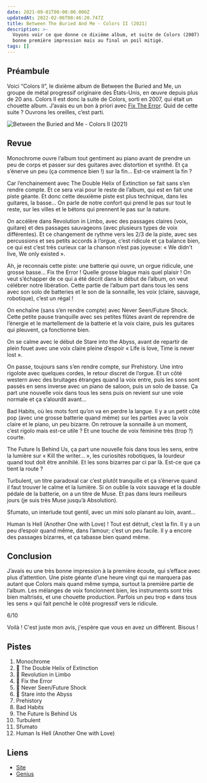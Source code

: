 ```yaml
---
date: 2021-09-01T00:00:00.000Z
updatedAt: 2022-02-06T08:46:20.747Z
title: Between The Buried And Me - Colors II (2021)
description: >-
  Voyons voir ce que donne ce dixième album, et suite de Colors (2007). Une
  bonne première impression mais au final un poil mitigé.
tags: []
---
```


## Préambule

Voici “Colors II”, le dixième album de Between the Buried and Me, un groupe de métal progressif originaire des États-Unis, en œuvre depuis plus de 20 ans.
Colors II est donc la suite de Colors, sorti en 2007, qui était un chouette album. J’avais eu un bon à priori avec [Fix The Error](https://www.youtube.com/watch?v=2q93v_nHmSM).
Quid de cette suite ? Ouvrons les oreilles, c’est parti.

![Between the Buried and Me - Colors II (2021)](/assets/contentful/3FwHqxzKSQz9RblZ6QsVut/b4e03c10e6337064cdc8fa2c69d70b5a/btbam-colors2.jpg)

## Revue

Monochrome ouvre l’album tout gentiment au piano avant de prendre un peu de corps et passer sur des guitares avec distortion et synthé. Et ça s’énerve un peu (ça commence bien !) sur la fin… Est-ce vraiment la fin ?

Car l’enchainement avec The Double Helix of Extinction se fait sans s’en rendre compte. Et ce sera vrai pour le reste de l’album, qui est en fait une piste géante.
Et donc cette deuxième piste est plus technique, dans les guitares, la basse… On parle de notre confort qui prend le pas sur tout le reste, sur les villes et le bétons qui prennent le pas sur la nature.

On accélère dans Revolution in Limbo, avec des passages claires (voix, guitare) et des passages sauvageons (avec plusieurs types de voix différentes). Et ce changement de rythme vers les 2/3 de la piste, avec ses percussions et ses petits accords à l’orgue, c’est ridicule et ça balance bien, ce qui est c’est très curieux car la chanson n’est pas joyeuse: « We didn't live, We only existed ».

Ah, je reconnais cette piste: une batterie qui ouvre, un orgue ridicule, une grosse basse… Fix the Error ! Quelle grosse blague mais quel plaisir ! On veut s’échapper de ce qui a été décrit dans le début de l’album, on veut célébrer notre libération. Cette partie de l’album part dans tous les sens avec son solo de batteries et le son de la sonnaille, les voix (claire, sauvage, robotique), c’est un régal !

On enchaîne (sans s’en rendre compte) avec Never Seen/Future Shock. Cette petite pause tranquille avec ses petites flûtes avant de reprendre de l’énergie et le martellement de la batterie et la voix claire, puis les guitares qui pleuvent, ça fonctionne bien.

On se calme avec le début de Stare into the Abyss, avant de repartir de plein fouet avec une voix claire pleine d’espoir « Life is love, Time is never lost ».

On passe, toujours sans s’en rendre compte, sur Prehistory. Une intro rigolote avec quelques cordes, le retour discret de l’orgue. Et un côté western avec des bruitages étranges quand la voix entre, puis les sons sont passés en sens inverse avec un piano de saloon, puis un solo de basse. Ça part une nouvelle voix dans tous les sens puis on revient sur une voie normale et ça s’alourdit avant…

Bad Habits, où les mots font qu’on va en perdre la langue. Il y a un petit côté pop (avec une grosse batterie quand même) sur les parties avec la voix claire et le piano, un peu bizarre. On retrouve la sonnaille à un moment, c’est rigolo mais est-ce utile ? Et une touche de voix féminine très (trop ?) courte.

The Future Is Behind Us, ça part une nouvelle fois dans tous les sens, entre la lumière sur « Kill the writer… », les curiosités robotiques, la lourdeur quand tout doit être annihilé. Et les sons bizarres par ci par là. Est-ce que ça tient la route ?

Turbulent, un titre paradoxal car c’est plutôt tranquille et ça s’énerve quand il faut trouver le calme et la lumière. Si on oublie la voix sauvage et la double pédale de la batterie, on a un titre de Muse. Et pas dans leurs meilleurs jours (je suis très Muse jusqu’à Absolution).

Sfumato, un interlude tout gentil, avec un mini solo planant au loin, avant…

Human Is Hell (Another One with Love) ! Tout est détruit, c’est la fin. Il y a un peu d’espoir quand même, dans l’amour; c’est un peu facile. Il y a encore des passages bizarres, et ça tabasse bien quand même.

## Conclusion

J’avais eu une très bonne impression à la première écoute, qui s’efface avec plus d’attention.
Une piste géante d’une heure vingt qui ne marquera pas autant que Colors mais quand même sympa, surtout la première partie de l’album.
Les mélanges de voix foncionnent bien, les instruments sont très bien maîtrisés, et une chouette production. Parfois un peu trop « dans tous les sens » qui fait penché le côté progressif vers le ridicule.

6/10

Voilà ! C'est juste mon avis, j'espère que vous en avez un différent. Bisous !

## Pistes

1. Monochrome
2. 💖 The Double Helix of Extinction
3. 💖 Revolution in Limbo
4. 💖 Fix the Error
5. 💖 Never Seen/Future Shock
6. 💖 Stare into the Abyss
7. Prehistory
8. Bad Habits
9. The Future Is Behind Us
10. Turbulent
11. Sfumato
12. Human Is Hell (Another One with Love)

## Liens

- [Site](https://www.betweentheburiedandme.com/)
- [Genius](https://genius.com/albums/Between-the-buried-and-me/Colors-ii)
